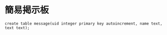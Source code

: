 # 簡易掲示板

```
create table message(uid integer primary key autoincrement, name text, text text);
```

